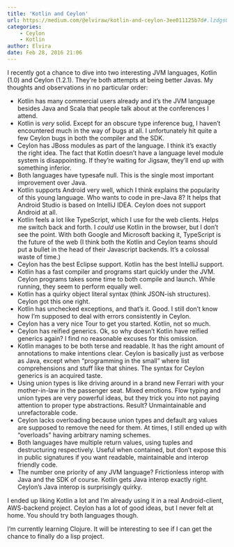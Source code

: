 ```yaml
---
title: 'Kotlin and Ceylon'
url: https://medium.com/@elviraw/kotlin-and-ceylon-3ee011125b7d#.lzdgs065k
categories:
    - Ceylon
    - Kotlin
author: Elvira
date: Feb 28, 2016 21:06
---
```

I recently got a chance to dive into two interesting JVM languages, Kotlin (1.0) and Ceylon (1.2.1). They’re both attempts at being better Javas. My thoughts and observations in no particular order:

* Kotlin has many commercial users already and it’s the JVM language besides Java and Scala that people talk about at the conferences I attend.
* Kotlin is _very_ solid. Except for an obscure type inference bug, I haven’t encountered much in the way of bugs at all. I unfortunately hit quite a few Ceylon bugs in both the compiler and the SDK.
* Ceylon has JBoss modules as part of the language. I think it’s exactly the right idea. The fact that Kotlin doesn’t have a language level module system is disappointing. If they’re waiting for Jigsaw, they’ll end up with something inferior.
* Both languages have typesafe null. This is the single most important improvement over Java.
* Kotlin supports Android very well, which I think explains the popularity of this young language. Who wants to code in pre-Java 8? It helps that Android Studio is based on IntelliJ IDEA. Ceylon does not support Android at all.
* Kotlin feels a lot like TypeScript, which I use for the web clients. Helps me switch back and forth. I _could_ use Kotlin in the browser, but I don’t see the point. With both Google and Microsoft backing it, TypeScript is the future of the web (I think both the Kotlin and Ceylon teams should put a bullet in the head of their Javascript backends. It’s a colossal waste of time.)
* Ceylon has the best Eclipse support. Kotlin has the best IntelliJ support.
* Kotlin has a fast compiler and programs start quickly under the JVM. Ceylon programs takes some time to both compile and launch. While running, they seem to perform equally well.
* Kotlin has a quirky object literal syntax (think JSON-ish structures). Ceylon got this one right.
* Kotlin has unchecked exceptions, and that’s it. Good. I still don’t know how I’m supposed to deal with errors consistently in Ceylon.
* Ceylon has a very nice Tour to get you started. Kotlin, not so much.
* Ceylon has reified generics. Ok, so why doesn’t Kotlin have reified generics again? I find no reasonable excuses for this omission.
* Kotlin manages to be both terse and readable. It has the right amount of annotations to make intentions clear. Ceylon is basically just as verbose as Java, except when “programming in the small” where list comprehensions and stuff like that shines. The syntax for Ceylon generics is an acquired taste.
* Using union types is like driving around in a brand new Ferrari with your mother-in-law in the passenger seat. Mixed emotions. Flow typing and union types are very powerful ideas, but they trick you into not paying attention to proper type abstractions. Result? Unmaintainable and unrefactorable code.
* Ceylon lacks overloading because union types and default arg values are supposed to remove the need for them. At times, I still ended up with “overloads” having arbitrary naming schemes.
* Both languages have multiple return values, using tuples and destructuring respectively. Useful when contained, but don’t expose this in public signatures if you want readable, maintainable and interop friendly code.
* The number one priority of any JVM language? Frictionless interop with Java and the SDK of course. Kotlin gets Java interop exactly right. Ceylon’s Java interop is surprisingly quirky.

I ended up liking Kotlin a lot and I’m already using it in a real Android-client, AWS-backend project. Ceylon has a lot of good ideas, but I never felt at home. You should try both languages though.

I’m currently learning Clojure. It will be interesting to see if I can get the chance to finally do a lisp project.